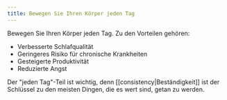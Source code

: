 ```yaml
---
title: Bewegen Sie Ihren Körper jeden Tag
---
```


Bewegen Sie Ihren Körper jeden Tag. Zu den Vorteilen gehören:

- Verbesserte Schlafqualität
- Geringeres Risiko für chronische Krankheiten
- Gesteigerte Produktivität
- Reduzierte Angst

Der "jeden Tag"-Teil ist wichtig, denn [[consistency|Beständigkeit]] ist der Schlüssel zu den meisten Dingen, die es wert sind, getan zu werden.
